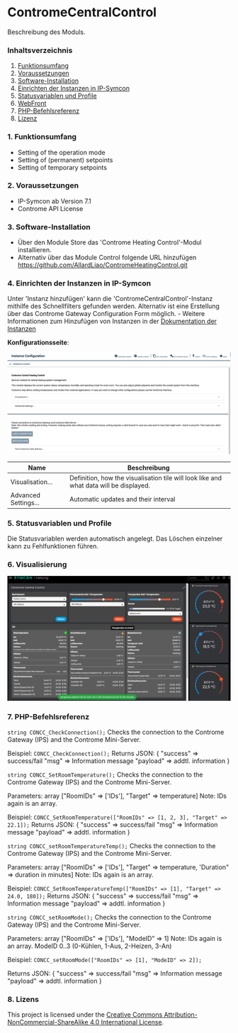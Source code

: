 # ContromeCentralControl
Beschreibung des Moduls.

### Inhaltsverzeichnis

1. [Funktionsumfang](#1-funktionsumfang)
2. [Voraussetzungen](#2-voraussetzungen)
3. [Software-Installation](#3-software-installation)
4. [Einrichten der Instanzen in IP-Symcon](#4-einrichten-der-instanzen-in-ip-symcon)
5. [Statusvariablen und Profile](#5-statusvariablen-und-profile)
6. [WebFront](#6-webfront)
7. [PHP-Befehlsreferenz](#7-php-befehlsreferenz)
8. [Lizenz](#8-lizens)

### 1. Funktionsumfang

* Setting of the operation mode
* Setting of (permanent) setpoints
* Setting of temporary setpoints

### 2. Voraussetzungen

- IP-Symcon ab Version 7.1
- Controme API License

### 3. Software-Installation

* Über den Module Store das 'Controme Heating Control'-Modul installieren.
* Alternativ über das Module Control folgende URL hinzufügen https://github.com/AllardLiao/ContromeHeatingControl.git

### 4. Einrichten der Instanzen in IP-Symcon

 Unter 'Instanz hinzufügen' kann die 'ContromeCentralControl'-Instanz mithilfe des Schnellfilters gefunden werden.
 Alternativ ist eine Erstellung über das Controme Gateway Configuration Form möglich.
	- Weitere Informationen zum Hinzufügen von Instanzen in der [Dokumentation der Instanzen](https://www.symcon.de/service/dokumentation/konzepte/instanzen/#Instanz_hinzufügen)

__Konfigurationsseite__:

![Configuration Form](../libs/assets/CONCC_Form.jpeg)

Name                     | Beschreibung
------------------------ | ----------------------------------------------------------------------------------------
Visualisation...         | Definition, how the visualisation tile will look like and what data will be displayed.
Advanced Settings...     | Automatic updates and their interval

### 5. Statusvariablen und Profile

Die Statusvariablen werden automatisch angelegt. Das Löschen einzelner kann zu Fehlfunktionen führen.

### 6. Visualisierung

![Visualisation tiles](../libs/assets/Controme_Heating_Control.png)

### 7. PHP-Befehlsreferenz

`string CONCC_CheckConnection();`
Checks the connection to the Controme Gateway (IPS) and the Controme Mini-Server.

Beispiel:
`CONCC_CheckConnection();`
Returns JSON:
{
    "success" => success/fail
    "msg" => Information message
    "payload" => addtl. information
}

`string CONCC_SetRoomTemperature();`
Checks the connection to the Controme Gateway (IPS) and the Controme Mini-Server.

Parameters:
array ["RoomIDs" => ['IDs'], "Target" => temperature]
Note: IDs again is an array.

Beispiel:
`CONCC_SetRoomTemperature(["RoomIDs" => [1, 2, 3], "Target" => 22.1]);`
Returns JSON:
{
    "success" => success/fail
    "msg" => Information message
    "payload" => addtl. information
}

`string CONCC_setRoomTemperatureTemp();`
Checks the connection to the Controme Gateway (IPS) and the Controme Mini-Server.

Parameters:
array ["RoomIDs" => ['IDs'], "Target" => temperature, 'Duration" => duration in minutes]
Note: IDs again is an array.

Beispiel:
`CONCC_SetRoomTemperatureTemp(["RoomIDs" => [1], "Target" => 24.0, 180]);`
Returns JSON:
{
    "success" => success/fail
    "msg" => Information message
    "payload" => addtl. information
}

`string CONCC_setRoomMode();`
Checks the connection to the Controme Gateway (IPS) and the Controme Mini-Server.

Parameters:
array ["RoomIDs" => ['IDs'], "ModeID" => 1]
Note: IDs again is an array. ModeID 0..3 (0-Kühlen, 1-Aus, 2-Heizen, 3-An)

Beispiel:
`CONCC_setRoomMode(["RoomIDs" => [1], "ModeID" => 2]);`

Returns JSON:
{
    "success" => success/fail
    "msg" => Information message
    "payload" => addtl. information
}

### 8. Lizens

This project is licensed under the
[Creative Commons Attribution-NonCommercial-ShareAlike 4.0 International License](https://creativecommons.org/licenses/by-nc-sa/4.0/).
